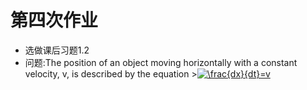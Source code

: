 # 第四次作业
* 选做课后习题1.2
* 问题:The position of an object moving horizontally with a constant velocity, v, is described by the equation
        ><a href="http://www.codecogs.com/eqnedit.php?latex=\frac{dx}{dt}=v" target="_blank"><img src="http://latex.codecogs.com/gif.latex?\frac{dx}{dt}=v" title="\frac{dx}{dt}=v" /></a>
